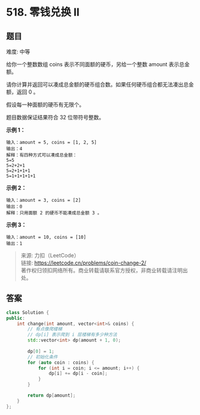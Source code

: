 # 518. 零钱兑换 II

## 题目

难度: 中等

给你一个整数数组 coins 表示不同面额的硬币，另给一个整数 amount 表示总金额。

请你计算并返回可以凑成总金额的硬币组合数。如果任何硬币组合都无法凑出总金额，返回 0 。

假设每一种面额的硬币有无限个。  

题目数据保证结果符合 32 位带符号整数。

**示例 1：**

```
输入：amount = 5, coins = [1, 2, 5]
输出：4
解释：有四种方式可以凑成总金额：
5=5
5=2+2+1
5=2+1+1+1
5=1+1+1+1+1

```

**示例 2：**

```
输入：amount = 3, coins = [2]
输出：0
解释：只用面额 2 的硬币不能凑成总金额 3 。

```

**示例 3：**

```
输入：amount = 10, coins = [10] 
输出：1

```

> 来源: 力扣（LeetCode）  
> 链接: <https://leetcode.cn/problems/coin-change-2/>  
> 著作权归领扣网络所有。商业转载请联系官方授权，非商业转载请注明出处。

## 答案

```c++
class Solution {
public:
    int change(int amount, vector<int>& coins) {
        // 有点像爬楼梯
        // dp[i] 表示爬到 i 层楼梯有多少种方法
        std::vector<int> dp(amount + 1, 0);
        
        dp[0] = 1;
        // 初始化条件
        for (auto coin : coins) {
            for (int i = coin; i <= amount; i++) {
                dp[i] += dp[i - coin];
            }
        }

        return dp[amount];
    }
};
```
